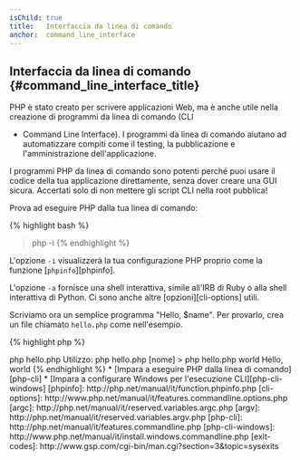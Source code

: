 ```yaml
---
isChild: true
title:   Interfaccia da linea di comando
anchor:  command_line_interface
---
```


## Interfaccia da linea di comando {#command_line_interface_title}

PHP è stato creato per scrivere applicazioni Web, ma è anche utile nella creazione di programmi da linea di comando (CLI
- Command Line Interface). I programmi da linea di comando aiutano ad automatizzare compiti come il testing, la
pubblicazione e l'amministrazione dell'applicazione.

I programmi PHP da linea di comando sono potenti perché puoi usare il codice della tua applicazione direttamente, senza
dover creare una GUI sicura. Accertati solo di non mettere gli script CLI nella root pubblica!

Prova ad eseguire PHP dalla tua linea di comando:

{% highlight bash %}
> php -i
{% endhighlight %}

L'opzione `-i` visualizzerà la tua configurazione PHP proprio come la funzione [`phpinfo`][phpinfo].

L'opzione `-a` fornisce una shell interattiva, simile all'IRB di Ruby o alla shell interattiva di Python. Ci sono anche
altre [opzioni][cli-options] utili.

Scriviamo ora un semplice programma "Hello, $name". Per provarlo, crea un file chiamato `hello.php` come nell'esempio.

{% highlight php %}
<?php
if ($argc != 2) {
    echo "Utilizzo: php hello.php [nome].\n";
    exit(1);
}
$name = $argv[1];
echo "Hello, $name\n";
{% endhighlight %}

PHP imposta due variabili speciali a seconda degli argomenti con cui viene
eseguito il tuo script. [`$argc`][argc] è una variabile intera contenente il
*numero* degli argomenti e [`$argv`][argv] è un array contenente il *valore* di
ciascun argomento. Il primo argomento è sempre il nome del tuo file PHP, in
questo caso `hello.php`.

L'espressione `exit()` è usata con un numero diverso da zero per far sapere alla shell che l'esecuzione del comando è
fallita. Codici di uscita comunemente usati possono essere trovati [qui][exit-codes].

Per eseguire lo script sopra dalla linea di comando:

{% highlight bash %}
> php hello.php
Utilizzo: php hello.php [nome]
> php hello.php world
Hello, world
{% endhighlight %}

 * [Impara a eseguire PHP dalla linea di comando][php-cli]
 * [Impara a configurare Windows per l'esecuzione CLI][php-cli-windows]

[phpinfo]: http://php.net/manual/it/function.phpinfo.php
[cli-options]: http://www.php.net/manual/it/features.commandline.options.php
[argc]: http://php.net/manual/it/reserved.variables.argc.php
[argv]: http://php.net/manual/it/reserved.variables.argv.php
[php-cli]: http://php.net/manual/it/features.commandline.php
[php-cli-windows]: http://www.php.net/manual/it/install.windows.commandline.php
[exit-codes]: http://www.gsp.com/cgi-bin/man.cgi?section=3&topic=sysexits
